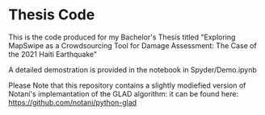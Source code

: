 # Thesis Code
This is the code produced for my Bachelor's Thesis titled "Exploring MapSwipe as a Crowdsourcing Tool for Damage Assessment: The Case of the 2021 Haiti Earthquake"

A detailed demostration is provided in the notebook in Spyder/Demo.ipynb

Please Note that this repository contains a slightly modiefied version of Notani's implemantation of the GLAD algorithm: it can be found here: https://github.com/notani/python-glad
